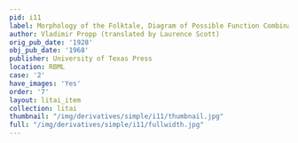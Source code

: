```yaml
---
pid: i11
label: Morphology of the Folktale, Diagram of Possible Function Combinations
author: Vladimir Propp (translated by Laurence Scott)
orig_pub_date: '1928'
obj_pub_date: '1968'
publisher: University of Texas Press
location: RBML
case: '2'
have_images: 'Yes'
order: '7'
layout: litai_item
collection: litai
thumbnail: "/img/derivatives/simple/i11/thumbnail.jpg"
full: "/img/derivatives/simple/i11/fullwidth.jpg"
---
```

